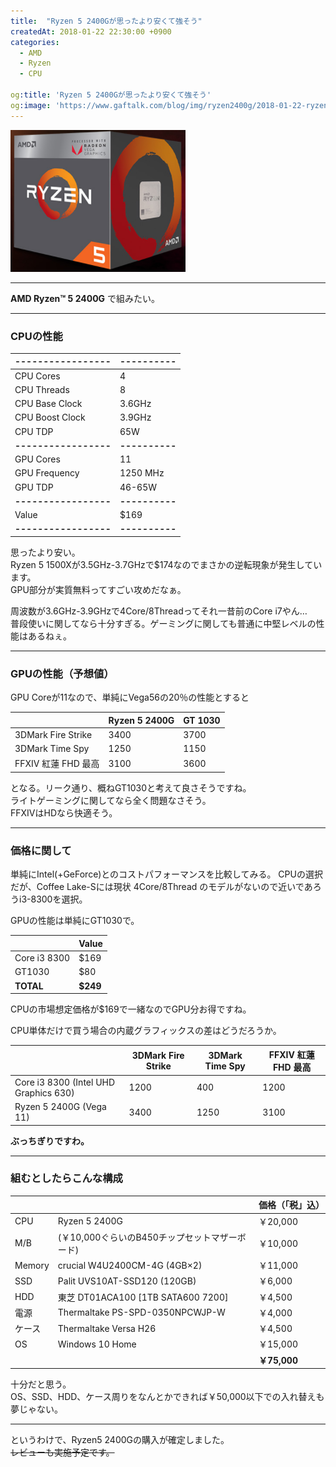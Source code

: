 ```yaml
---
title:  "Ryzen 5 2400Gが思ったより安くて強そう"
createdAt: 2018-01-22 22:30:00 +0900
categories: 
  - AMD
  - Ryzen
  - CPU

og:title: 'Ryzen 5 2400Gが思ったより安くて強そう'
og:image: 'https://www.gaftalk.com/blog/img/ryzen2400g/2018-01-22-ryzen5_2400g.png'
---
```


![](/blog/img/2018-01-22-ryzen5_2400g.png)

***

**AMD Ryzen™ 5 2400G** で組みたい。

***

### CPUの性能

|-----------------|----------|
|-----------------|----------|
| CPU Cores       | 4        |
| CPU Threads     | 8        |
| CPU Base Clock  | 3.6GHz   |
| CPU Boost Clock | 3.9GHz   |
| CPU TDP         | 65W      |
|**-----------------**|**----------**|
| GPU Cores       | 11       |
| GPU Frequency   | 1250 MHz |
| GPU TDP         | 46-65W   |
|**-----------------**|**----------**|
| Value         | $169   |
|**-----------------**|**----------**|

思ったより安い。  
Ryzen 5 1500Xが3.5GHz-3.7GHzで$174なのでまさかの逆転現象が発生しています。  
GPU部分が実質無料ってすごい攻めだなぁ。

周波数が3.6GHz-3.9GHzで4Core/8Threadってそれ一昔前のCore i7やん…   
普段使いに関してなら十分すぎる。ゲーミングに関しても普通に中堅レベルの性能はあるねぇ。

***

### GPUの性能（予想値）
GPU Coreが11なので、単純にVega56の20％の性能とすると

|                    | Ryzen 5 2400G | GT 1030 |
|--------------------|---------------|---------|
| 3DMark Fire Strike | 3400          | 3700    |
| 3DMark Time Spy    | 1250          | 1150    |
| FFXIV 紅蓮 FHD 最高     | 3100          | 3600    |

となる。リーク通り、概ねGT1030と考えて良さそうですね。  
ライトゲーミングに関してなら全く問題なさそう。  
FFXIVはHDなら快適そう。

***

### 価格に関して

単純にIntel(+GeForce)とのコストパフォーマンスを比較してみる。
CPUの選択だが、Coffee Lake-Sには現状 4Core/8Thread のモデルがないので近いであろうi3-8300を選択。

GPUの性能は単純にGT1030で。

|              | Value |
|--------------|-------|
| Core i3 8300 | $169  |
| GT1030       | $80   |
| **TOTAL**    | **$249**  |

CPUの市場想定価格が$169で一緒なのでGPU分お得ですね。  

CPU単体だけで買う場合の内蔵グラフィックスの差はどうだろうか。

|                                       | 3DMark Fire Strike | 3DMark Time Spy | FFXIV 紅蓮 FHD 最高 |
|---------------------------------------|--------------------|-----------------|---------------------|
| Core i3 8300 (Intel UHD Graphics 630) | 1200               | 400             | 1200                |
| Ryzen 5 2400G (Vega 11)               | 3400               | 1250            | 3100                |

**ぶっちぎりですわ。**  

***

### 組むとしたらこんな構成

|        |                                               | 価格（「税」込） |
|--------|-----------------------------------------------|------------------|
| CPU    | Ryzen 5 2400G                                 | ￥20,000          |
| M/B    | (￥10,000ぐらいのB450チップセットマザーボード) | ￥10,000          |
| Memory | crucial W4U2400CM-4G (4GB×2)                  | ￥11,000          |
| SSD    | Palit UVS10AT-SSD120 (120GB)                  | ￥6,000           |
| HDD    | 東芝 DT01ACA100 [1TB SATA600 7200]            | ￥4,500           |
| 電源   | Thermaltake PS-SPD-0350NPCWJP-W               | ￥4,000           |
| ケース | Thermaltake Versa H26                         | ￥4,500           |
| OS     | Windows 10 Home                               | ￥15,000          |
|        |                                               | **￥75,000**          |


十分だと思う。  
OS、SSD、HDD、ケース周りをなんとかできれば￥50,000以下での入れ替えも夢じゃない。

***

というわけで、Ryzen5 2400Gの購入が確定しました。  
~~レビューも実施予定です。~~

